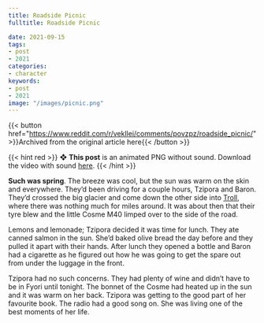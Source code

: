 ```yaml
---
title: Roadside Picnic
fulltitle: Roadside Picnic

date: 2021-09-15
tags:
- post
- 2021
categories:
- character
keywords:
- post
- 2021
image: "/images/picnic.png"
---
```


{{< button href="https://www.reddit.com/r/vekllei/comments/povzpz/roadside_picnic/" >}}Archived from the original article here{{< /button >}}

{{< hint red >}}
❖ **This post** is an animated PNG without sound. Download the video with sound [here](/images/picnic.mov). 
{{< /hint >}}

**Such was spring**. The breeze was cool, but the sun was warm on the skin and everywhere. They’d been driving for a couple hours, Tzipora and Baron. They’d crossed the big glacier and come down the other side into [Troll](/utopia/vekllei/landscape/boroughs/troll/), where there was nothing much for miles around. It was about then that their tyre blew and the little Cosme M40 limped over to the side of the road.

Lemons and lemonade; Tzipora decided it was time for lunch. They ate canned salmon in the sun. She’d baked olive bread the day before and they pulled it apart with their hands. After lunch they opened a bottle and Baron had a cigarette as he figured out how he was going to get the spare out from under the luggage in the front.

Tzipora had no such concerns. They had plenty of wine and didn’t have to be in Fyori until tonight. The bonnet of the Cosme had heated up in the sun and it was warm on her back. Tzipora was getting to the good part of her favourite book. The radio had a good song on. She was living one of the best moments of her life.
